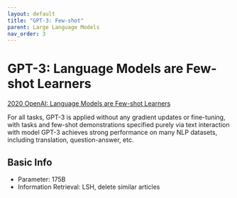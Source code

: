 ```yaml
---
layout: default
title: "GPT-3: Few-shot"
parent: Large Language Models
nav_order: 3
---
```


# GPT-3: Language Models are Few-shot Learners

[2020 OpenAI: Language Models are Few-shot Learners](https://arxiv.org/pdf/2005.14165.pdf)

For all tasks, GPT-3 is applied without any gradient updates or fine-tuning, with tasks and few-shot demonstrations specified purely via text interaction with model GPT-3 achieves strong performance on many NLP datasets, including translation, question-answer, etc.

## Basic Info

- Parameter: 175B
- Information Retrieval: LSH, delete similar articles